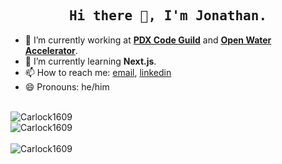 <h2 align="center"><samp>Hi there 👋, I'm Jonathan.</samp></h2>

- 🔭 I’m currently working at **<a href="https://pdxcodeguild.com/">PDX Code Guild</a>** and **<a href="https://openwatervc.com/">Open Water Accelerator</a>**.
- 🌱 I’m currently learning **Next.js**.
- 📫 How to reach me: [email](mailto:https://mail.google.com/mail/u/0/), [linkedin](https://www.linkedin.com/in/jonathan-yates-297130195/)
- 😄 Pronouns: he/him

<br />
<img align="center" src="https://github-readme-stats.vercel.app/api?username=Carlock1609&show_icons=true&count_private=true" alt="Carlock1609" />
<br />  
<img align="left" src="https://github-readme-stats.vercel.app/api/top-langs/?username=Carlock1609&layout=compact&hide=html" alt="Carlock1609" />
<br />
<br />
<img align="left" src="https://github-readme-stats.vercel.app/api/wakatime?username=Carlock1609" alt="Carlock1609" />
